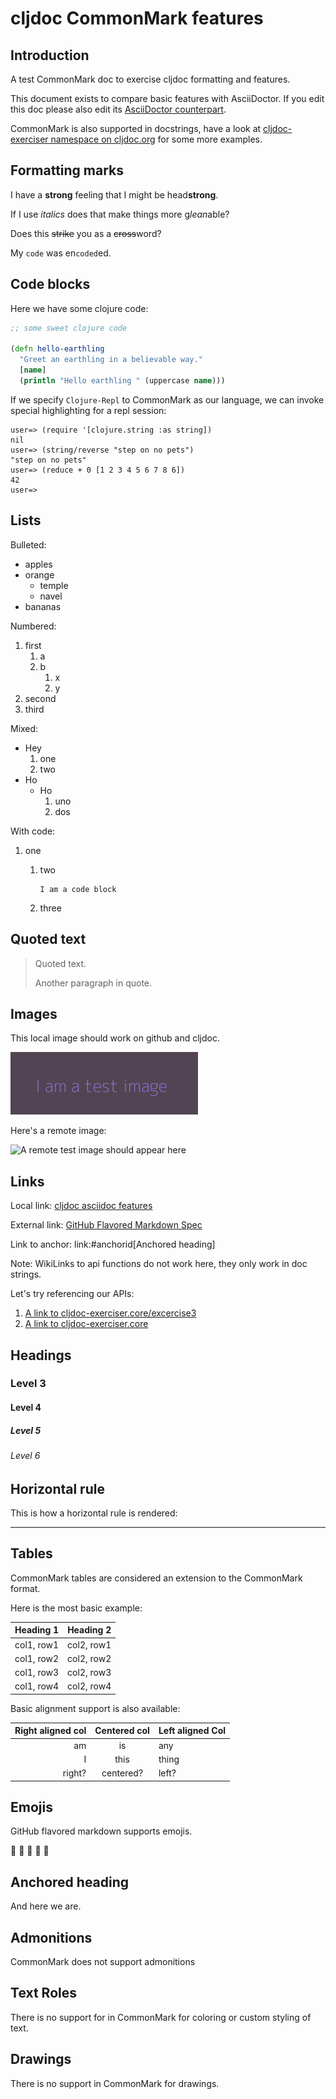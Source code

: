 # cljdoc CommonMark features

## Introduction
A test CommonMark doc to exercise cljdoc formatting and features.

This document exists to compare basic features with AsciiDoctor. If you edit
this doc please also edit its [AsciiDoctor counterpart](adoc-features.adoc).

CommonMark is also supported in docstrings, have a look at [cljdoc-exerciser
namespace on cljdoc.org](https://cljdoc.org/d/lread/cljdoc-exerciser/CURRENT/api/cljdoc-exerciser.core)
for some more examples.

## Formatting marks

I have a **strong** feeling that I might be head**strong**.

If I use *italics* does that make things more g*lean*able?

Does this ~~strike~~ you as a ~~cross~~word?

My `code` was en`coded`ed.

## Code blocks
Here we have some clojure code:

```Clojure
;; some sweet clojure code

(defn hello-earthling
  "Greet an earthling in a believable way."
  [name]
  (println "Hello earthling " (uppercase name)))

```

If we specify `Clojure-Repl` to CommonMark as our language, we can invoke special highlighting for a repl session:

```Clojure-Repl
user=> (require '[clojure.string :as string])
nil
user=> (string/reverse "step on no pets")
"step on no pets"
user=> (reduce + 0 [1 2 3 4 5 6 7 8 6])
42
user=>
```

## Lists

Bulleted:

* apples
* orange
  * temple
  * navel
* bananas

Numbered:

1. first
   1. a
   2. b
      1. x
      2. y
2. second
3. third

Mixed:

* Hey
  1. one
  2. two
* Ho
  * Ho
    1. uno
    2. dos

With code:

1. one
   1. two

        ```
        I am a code block
        ```
   2. three

## Quoted text

> Quoted text.
>
> Another paragraph in quote.

## Images
This local image should work on github and cljdoc.

![A local test image should appear here](/images/test-image-1.png)

Here's a remote image:

![A remote test image should appear here](https://picsum.photos/id/1041/400/100)

## Links

Local link: [cljdoc asciidoc features](adoc-features.adoc)

External link: [GitHub Flavored Markdown Spec](https://github.github.com/gfm/)

Link to anchor: link:#anchorid[Anchored heading]

Note: WikiLinks to api functions do not work here, they only work in doc strings.

Let's try referencing our APIs:

1. [A link to cljdoc-exerciser.core/excercise3](https://cljdoc.org/d/lread/cljdoc-exerciser/CURRENT/api/cljdoc-exerciser.core#exercise3)
2. [A link to cljdoc-exerciser.core](https://cljdoc.org/d/lread/cljdoc-exerciser/CURRENT/api/cljdoc-exerciser.core)

## Headings
### Level 3
#### Level 4
##### Level 5
###### Level 6

## Horizontal rule

This is how a horizontal rule is rendered:

***

## Tables

CommonMark tables are considered an extension to the CommonMark format.

Here is the most basic example:

| Heading 1  | Heading 2  |
| ---------  | ---------  |
| col1, row1 | col2, row1 |
| col1, row2 | col2, row2 |
| col1, row3 | col2, row3 |
| col1, row4 | col2, row4 |

Basic alignment support is also available:

| Right aligned col | Centered col | Left aligned Col |
| ----------------: | :----------: | :--------------- |
| am                | is           | any              |
| I                 | this         | thing            |
| right?            | centered?    | left?            |

## Emojis

GitHub flavored markdown supports emojis.

:space_invader: :apple: :space_invader: :tangerine: :space_invader:

<h2 id="anchorid">Anchored heading</h2>

And here we are.

## Admonitions
CommonMark does not support admonitions

## Text Roles

There is no support for in CommonMark for coloring or custom styling of text.

## Drawings

There is no support in CommonMark for drawings.
